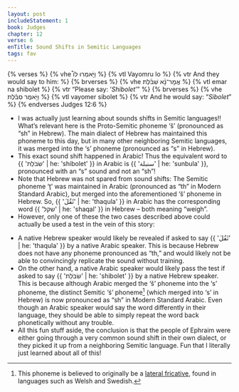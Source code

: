 ```yaml
---
layout: post
includeStatement: 1
book: Judges
chapter: 12
verse: 6
enTitle: Sound Shifts in Semitic Languages
tags: fav
---
```


{% verses %}
{% vhe וַיֹּ֣אמְרוּ לוֹ֩ %}
{% vtl Vayomru lo %}
{% vtr And they would say to him: %}
{% brverses %}
{% vhe אֱמׇר־נָ֨א שִׁבֹּ֜לֶת %}
{% vtl emar na shibolet %}
{% vtr “Please say: ‘<i>Shibolet</i>’” %}
{% brverses %}
{% vhe וַיֹּ֣אמֶר סִבֹּ֗לֶת %}
{% vtl vayomer sibolet %}
{% vtr And he would say: “<i>Sibolet</i>” %}
{% endverses Judges 12:6 %}

- I was actually just learning about sounds shifts in Semitic languages!! What’s relevant here is the Proto-Semitic phoneme ‘š’ (pronounced as “sh” in Hebrew). The main dialect of Hebrew has maintained this phoneme to this day, but in many other neighboring Semitic languages, it was merged into the ‘s’ phoneme (pronounced as “s” in Hebrew). 
- This exact sound shift happened in Arabic! Thus the equivalent word to {{ 'שִׂבֹּלֵת' | he: 'shibolet' }} in Arabic is {{ 'سنبلة' | he: 'sunbula' }}, pronounced with an “s” sound and not an “sh”!
- Note that Hebrew was not spared from sound shifts: The Semitic phoneme ‘ṯ’ was maintained in Arabic (pronounced as “th” in Modern Standard Arabic), but merged into the aforementioned ‘š’ phoneme in Hebrew. So, {{ 'ثَقُلَ' | he: 'thaqula' }} in Arabic has the corresponding word {{ 'שקל' | he: 'shaqal' }} in Hebrew – both meaning “weigh”.
- However, only one of these the two cases described above could actually be used a test in the vein of this story:
<!--more-->
  - A native Hebrew speaker would likely be revealed if asked to say {{ 'ثَقُلَ' | he: 'thaqula' }} by a native Arabic speaker. This is because Hebrew does not have any phoneme pronounced as “th,” and would likely not be able to convincingly replicate the sound without training.
  - On the other hand, a native Arabic speaker would likely pass the test if asked to say {{ 'שִׂבֹּלֵת' | he: 'shibolet' }} by a native Hebrew speaker. This is because although Arabic merged the ‘š’ phoneme into the ‘s’ phoneme, the distinct Semitic ‘ś’ phoneme[^1] (which merged into ‘s’ in Hebrew) is now pronounced as “sh” in Modern Standard Arabic. Even though an Arabic speaker would say the word differently in their language, they should be able to simply repeat the word back phonetically without any trouble.
- All this fun stuff aside, the conclusion is that the people of Ephraim were either going through a very common sound shift in their own dialect, or they picked it up from a neighboring Semitic language. Fun that I literally just learned about all of this!

[^1]: This phoneme is believed to originally be a [lateral fricative](https://en.wikipedia.org/wiki/Voiceless_dental_and_alveolar_lateral_fricatives#Dental_or_denti-alveolar), found in languages such as Welsh and Swedish.